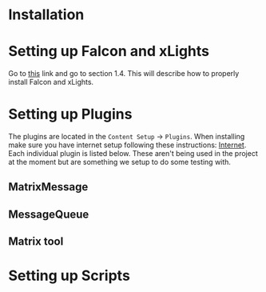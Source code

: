# Installation

# Setting up Falcon and xLights

Go to [this](https://markayoder.github.io/PRUCookbook/01case/case.html#case_rgb_matrix) link and go to section 1.4. This will describe how to properly install Falcon and xLights.

# Setting up Plugins
The plugins are located in the `Content Setup` -> `Plugins`. When installing make sure you have internet setup following these instructions: [Internet](https://github.com/ObbyKing/ece434_linux/tree/master/finalProject/Internet). Each individual plugin is listed below. These aren't being used in the project at the moment but are something we setup to do some testing with.

## MatrixMessage

## MessageQueue

## Matrix tool

# Setting up Scripts
